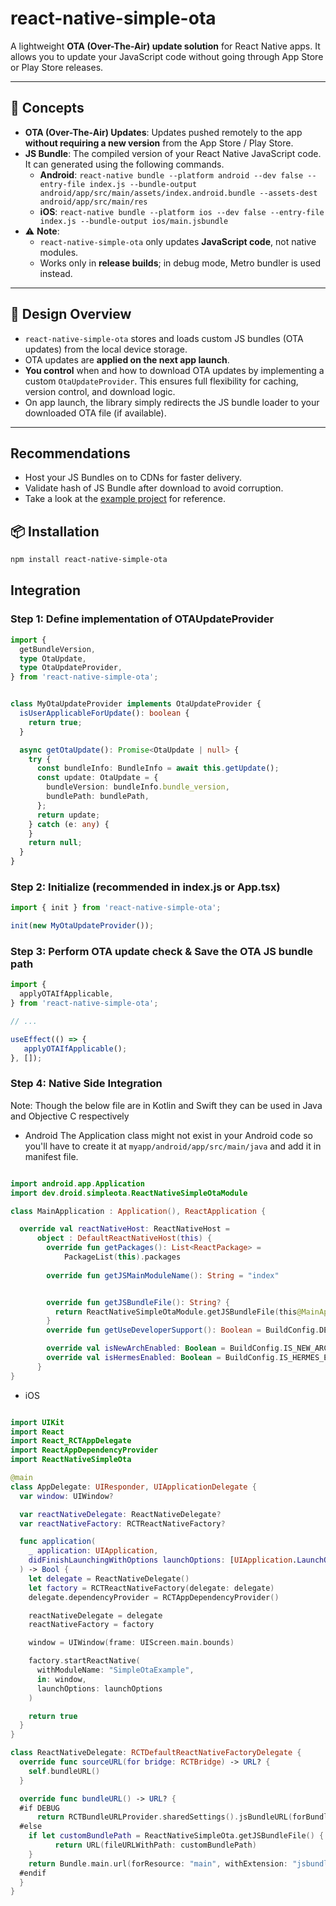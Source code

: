 # react-native-simple-ota

A lightweight **OTA (Over-The-Air) update solution** for React Native apps. It allows you to update your JavaScript code without going through App Store or Play Store releases.

---

## 🚀 Concepts

- **OTA (Over-The-Air) Updates**: Updates pushed remotely to the app **without requiring a new version** from the App Store / Play Store.
- **JS Bundle**: The compiled version of your React Native JavaScript code. It can generated using the following commands.
  - **Android**: `react-native bundle --platform android --dev false --entry-file index.js --bundle-output android/app/src/main/assets/index.android.bundle --assets-dest android/app/src/main/res` 
  - **iOS**: `react-native bundle --platform ios --dev false --entry-file index.js --bundle-output ios/main.jsbundle`
- ⚠️ **Note**:  
  - `react-native-simple-ota` only updates **JavaScript code**, not native modules.  
  - Works only in **release builds**; in debug mode, Metro bundler is used instead.

---

## 🧩 Design Overview

- `react-native-simple-ota` stores and loads custom JS bundles (OTA updates) from the local device storage.
- OTA updates are **applied on the next app launch**.
- **You control** when and how to download OTA updates by implementing a custom `OtaUpdateProvider`. This ensures full flexibility for caching, version control, and download logic.
- On app launch, the library simply redirects the JS bundle loader to your downloaded OTA file (if available).

---

## Recommendations
- Host your JS Bundles on to CDNs for faster delivery.
- Validate hash of JS Bundle after download to avoid corruption.
- Take a look at the [example project](https://github.com/gupta-shrinath/react-native-simple-ota/tree/main/example) for reference.

## 📦 Installation

```sh
npm install react-native-simple-ota
```

## Integration

### Step 1: Define implementation of OTAUpdateProvider
```ts
import {
  getBundleVersion,
  type OtaUpdate,
  type OtaUpdateProvider,
} from 'react-native-simple-ota';


class MyOtaUpdateProvider implements OtaUpdateProvider {
  isUserApplicableForUpdate(): boolean {
    return true;
  }

  async getOtaUpdate(): Promise<OtaUpdate | null> {
    try {
      const bundleInfo: BundleInfo = await this.getUpdate();
      const update: OtaUpdate = {
        bundleVersion: bundleInfo.bundle_version,
        bundlePath: bundlePath,
      };
      return update;
    } catch (e: any) {
    }
    return null;
  }
}
```

### Step 2: Initialize (recommended in index.js or App.tsx)
```ts
import { init } from 'react-native-simple-ota';

init(new MyOtaUpdateProvider());
```

### Step 3: Perform OTA update check & Save the OTA JS bundle path
```ts
import {
  applyOTAIfApplicable,
} from 'react-native-simple-ota';

// ...

useEffect(() => {
   applyOTAIfApplicable();
}, []);
```

### Step 4: Native Side Integration
Note: Though the below file are in Kotlin and Swift they can be used in Java and Objective C respectively

- Android
The Application class might not exist in your Android code so you'll have to create it at `myapp/android/app/src/main/java` and add it in manifest file.

```kotlin

import android.app.Application
import dev.droid.simpleota.ReactNativeSimpleOtaModule

class MainApplication : Application(), ReactApplication {

  override val reactNativeHost: ReactNativeHost =
      object : DefaultReactNativeHost(this) {
        override fun getPackages(): List<ReactPackage> =
            PackageList(this).packages
            
        override fun getJSMainModuleName(): String = "index"


        override fun getJSBundleFile(): String? {
          return ReactNativeSimpleOtaModule.getJSBundleFile(this@MainApplication) ?: super.getJSBundleFile()
        }
        override fun getUseDeveloperSupport(): Boolean = BuildConfig.DEBUG

        override val isNewArchEnabled: Boolean = BuildConfig.IS_NEW_ARCHITECTURE_ENABLED
        override val isHermesEnabled: Boolean = BuildConfig.IS_HERMES_ENABLED
      }
}      
```

- iOS
```swift

import UIKit
import React
import React_RCTAppDelegate
import ReactAppDependencyProvider
import ReactNativeSimpleOta

@main
class AppDelegate: UIResponder, UIApplicationDelegate {
  var window: UIWindow?

  var reactNativeDelegate: ReactNativeDelegate?
  var reactNativeFactory: RCTReactNativeFactory?

  func application(
    _ application: UIApplication,
    didFinishLaunchingWithOptions launchOptions: [UIApplication.LaunchOptionsKey: Any]? = nil
  ) -> Bool {
    let delegate = ReactNativeDelegate()
    let factory = RCTReactNativeFactory(delegate: delegate)
    delegate.dependencyProvider = RCTAppDependencyProvider()

    reactNativeDelegate = delegate
    reactNativeFactory = factory

    window = UIWindow(frame: UIScreen.main.bounds)

    factory.startReactNative(
      withModuleName: "SimpleOtaExample",
      in: window,
      launchOptions: launchOptions
    )

    return true
  }
}

class ReactNativeDelegate: RCTDefaultReactNativeFactoryDelegate {
  override func sourceURL(for bridge: RCTBridge) -> URL? {
    self.bundleURL()
  }

  override func bundleURL() -> URL? {
  #if DEBUG
      return RCTBundleURLProvider.sharedSettings().jsBundleURL(forBundleRoot: "index")
  #else
    if let customBundlePath = ReactNativeSimpleOta.getJSBundleFile() {
          return URL(fileURLWithPath: customBundlePath)
    }
    return Bundle.main.url(forResource: "main", withExtension: "jsbundle")
  #endif
  }
}

````